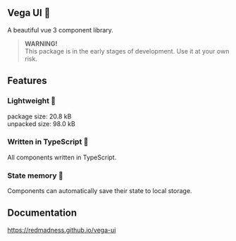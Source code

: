 ## Vega UI 🌌

A beautiful vue 3 component library.

> **WARNING!**\
> This package is in the early stages of development. Use it at your own risk.

## Features
### Lightweight 🍃
package size: 20.8 kB\
unpacked size: 98.0 kB
### Written in TypeScript 💪
All components written in TypeScript.
### State memory 💾
Components can automatically save their state to local storage.

## Documentation
https://redmadness.github.io/vega-ui